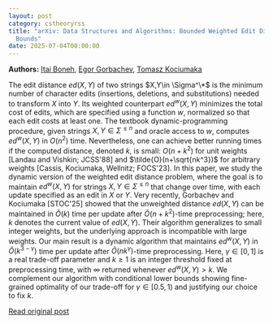 ```yaml
---
layout: post
category: cstheoryrss
title: "arXiv: Data Structures and Algorithms: Bounded Weighted Edit Distance: Dynamic Algorithms and Matching Lower
  Bounds"
date: 2025-07-04T00:00:00
---
```


**Authors:** [Itai Boneh](https://dblp.uni-trier.de/search?q=Itai+Boneh), [Egor Gorbachev](https://dblp.uni-trier.de/search?q=Egor+Gorbachev), [Tomasz Kociumaka](https://dblp.uni-trier.de/search?q=Tomasz+Kociumaka)

The edit distance $ed(X,Y)$ of two strings $X,Y\in \Sigma^\*$ is the minimum
number of character edits (insertions, deletions, and substitutions) needed to
transform $X$ into $Y$. Its weighted counterpart $ed^w(X,Y)$ minimizes the
total cost of edits, which are specified using a function $w$, normalized so
that each edit costs at least one. The textbook dynamic-programming procedure,
given strings $X,Y\in \Sigma^{\le n}$ and oracle access to $w$, computes
$ed^w(X,Y)$ in $O(n^2)$ time. Nevertheless, one can achieve better running
times if the computed distance, denoted $k$, is small: $O(n+k^2)$ for unit
weights [Landau and Vishkin; JCSS'88] and $\tilde{O}(n+\sqrt{nk^3})$ for
arbitrary weights [Cassis, Kociumaka, Wellnitz; FOCS'23].
In this paper, we study the dynamic version of the weighted edit distance
problem, where the goal is to maintain $ed^w(X,Y)$ for strings $X,Y\in
\Sigma^{\le n}$ that change over time, with each update specified as an edit in
$X$ or $Y$. Very recently, Gorbachev and Kociumaka [STOC'25] showed that the
unweighted distance $ed(X,Y)$ can be maintained in $\tilde{O}(k)$ time per
update after $\tilde{O}(n+k^2)$-time preprocessing; here, $k$ denotes the
current value of $ed(X,Y)$. Their algorithm generalizes to small integer
weights, but the underlying approach is incompatible with large weights.
Our main result is a dynamic algorithm that maintains $ed^w(X,Y)$ in
$\tilde{O}(k^{3-\gamma})$ time per update after $\tilde{O}(nk^\gamma)$-time
preprocessing. Here, $\gamma\in [0,1]$ is a real trade-off parameter and $k\ge
1$ is an integer threshold fixed at preprocessing time, with $\infty$ returned
whenever $ed^w(X,Y)>k$. We complement our algorithm with conditional lower
bounds showing fine-grained optimality of our trade-off for $\gamma \in
[0.5,1)$ and justifying our choice to fix $k$.

[Read original post](http://arxiv.org/abs/2507.02548v1)
